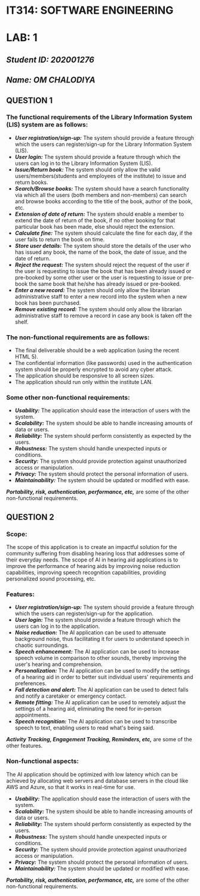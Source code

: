# IT314: SOFTWARE ENGINEERING
# LAB: 1 
## _Student ID: 202001276_
## _Name: OM CHALODIYA_

## QUESTION 1
### The functional requirements of the Library Information System (LIS) system are as follows:
* ***User registration/sign-up:*** The system should provide a feature through which the users can register/sign-up for the Library Information System (LIS).  
* ***User login:*** The system should provide a feature through which the users can log in to the Library Information System (LIS). 
* ***Issue/Return book:*** The system should only allow the valid users/members(students and employees of the institute) to issue and return books.
* ***Search/Browse books:*** The system should have a search functionality via which all the users (both members and non-members) can search and browse books according to the title of the book, author of the book, etc.
* ***Extension of date of return:*** The system should enable a member to extend the date of return of the book, if no other booking for that particular book has been made, else should reject the extension.
* ***Calculate fine:*** The system should calculate the fine for each day, if the user fails to return the book on time.
* ***Store user details:*** The system should store the details of the user who has issued any book, the name of the book, the date of issue, and the date of return.
* ***Reject the request:*** The system should reject the request of the user if the user is requesting to issue the book that has been already issued or pre-booked by some other user or the user is requesting to issue or pre-book the same book that he/she has already issued or pre-booked.
* ***Enter a new record:*** The system should only allow the librarian administrative staff to enter a new record into the system when a new book has been purchased.
* ***Remove existing record:*** The system should only allow the librarian administrative staff to remove a record in case any book is taken off the shelf.

### The non-functional requirements are as follows:

* The final deliverable should be a web application (using the recent HTML 5).
* The confidential information (like passwords) used in the authentication system should be properly encrypted to avoid any cyber attack.
* The application  should be responsive to all screen sizes.
* The application should run only within the institute LAN.
### Some other non-functional requirements:
* ***Usability:*** The application should ease the interaction of users with the system.
* ***Scalability:*** The system should be able to handle increasing amounts of data or users.
* ***Reliability:*** The system should perform consistently as expected by the users.
* ***Robustness:*** The system should handle unexpected inputs or conditions.
* ***Security:*** The system should provide protection against unauthorized access or manipulation.
* ***Privacy:*** The system should protect the personal information of users.
* ***Maintainability:*** The system should be updated or modified with ease.

***Portability, risk, authentication, performance, etc,*** are some of the other non-functional requirements.

## QUESTION 2

### Scope:

The scope of this application is to create an impactful solution for the community suffering from disabling hearing loss that addresses some of their everyday needs. The scope of AI in hearing aid applications is to improve the performance of hearing aids by improving noise reduction capabilities, improving speech recognition capabilities, providing personalized sound processing, etc.

### Features:

* ***User registration/sign-up:*** The system should provide a feature through which the users can register/sign-up for the application.  
* ***User login:*** The system should provide a feature through which the users can log in to the application. 
* ***Noise reduction:*** The AI application can be used to attenuate background noise, thus facilitating it for users to understand speech in chaotic surroundings.
* ***Speech enhancement:*** The AI application can be used to increase speech volume in comparison to other sounds, thereby improving the user's hearing  and comprehension.
* ***Personalization:*** The AI application can be used to modify the settings of a hearing aid in order to better suit individual users' requirements and preferences.
* ***Fall detection and alert:*** The AI application can be used to detect falls and notify a caretaker or emergency contact.
* ***Remote fitting:*** The AI application can be used to remotely adjust the settings of a hearing aid, eliminating the need for in-person appointments.
* ***Speech recognition:*** The AI application can be used to transcribe speech to text, enabling users to read what's being said. 

***Activity Tracking, Engagement Tracking, Reminders, etc,*** are some of the other features.

### Non-functional aspects:

The AI application should be optimized with low latency which can be achieved by allocating web servers and database servers in the cloud like AWS and Azure, so that it works in real-time for use.
* ***Usability:*** The application should ease the interaction of users with the system.
* ***Scalability:*** The system should be able to handle increasing amounts of data or users.
* ***Reliability:*** The system should perform consistently as expected by the users.
* ***Robustness:*** The system should handle unexpected inputs or conditions.
* ***Security:*** The system should provide protection against unauthorized access or manipulation.
* ***Privacy:*** The system should protect the personal information of users.
* ***Maintainability:*** The system should be updated or modified with ease.

***Portability, risk, authentication, performance, etc,*** are some of the other non-functional requirements.
